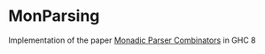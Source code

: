 # MonParsing

Implementation of the paper [Monadic Parser Combinators](http://www.cs.nott.ac.uk/~pszgmh/monparsing.pdf) in GHC 8

